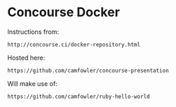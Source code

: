 # Concourse Docker

Instructions from:

	http://concourse.ci/docker-repository.html

Hosted here:

	https://github.com/camfowler/concourse-presentation

Will make use of:

	https://github.com/camfowler/ruby-hello-world
